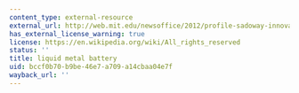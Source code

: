 ```yaml
---
content_type: external-resource
external_url: http://web.mit.edu/newsoffice/2012/profile-sadoway-innovative-approach-batteries-0423.html
has_external_license_warning: true
license: https://en.wikipedia.org/wiki/All_rights_reserved
status: ''
title: liquid metal battery
uid: bccf0b70-b9be-46e7-a709-a14cbaa04e7f
wayback_url: ''
---
```

